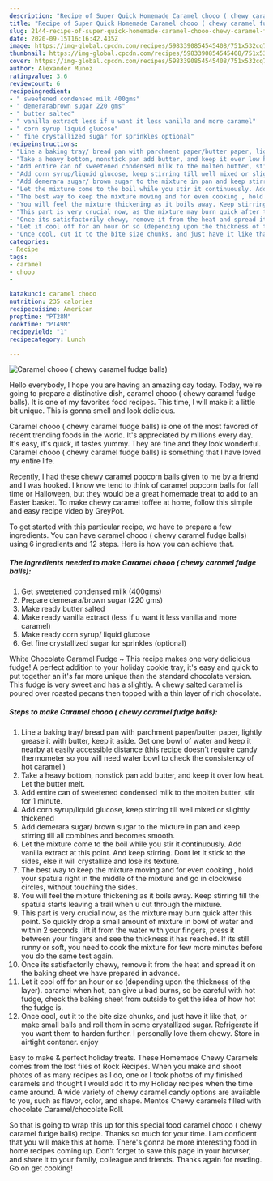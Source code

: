 ```yaml
---
description: "Recipe of Super Quick Homemade Caramel chooo ( chewy caramel fudge balls)"
title: "Recipe of Super Quick Homemade Caramel chooo ( chewy caramel fudge balls)"
slug: 2144-recipe-of-super-quick-homemade-caramel-chooo-chewy-caramel-fudge-balls
date: 2020-09-15T16:16:42.435Z
image: https://img-global.cpcdn.com/recipes/5983390854545408/751x532cq70/caramel-chooo-chewy-caramel-fudge-balls-recipe-main-photo.jpg
thumbnail: https://img-global.cpcdn.com/recipes/5983390854545408/751x532cq70/caramel-chooo-chewy-caramel-fudge-balls-recipe-main-photo.jpg
cover: https://img-global.cpcdn.com/recipes/5983390854545408/751x532cq70/caramel-chooo-chewy-caramel-fudge-balls-recipe-main-photo.jpg
author: Alexander Munoz
ratingvalue: 3.6
reviewcount: 6
recipeingredient:
- " sweetened condensed milk 400gms"
- " demerarabrown sugar 220 gms"
- " butter salted"
- " vanilla extract less if u want it less vanilla and more caramel"
- " corn syrup liquid glucose"
- " fine crystallized sugar for sprinkles optional"
recipeinstructions:
- "Line a baking tray/ bread pan with parchment paper/butter paper, lightly grease it with butter, keep it aside. Get one bowl of water and keep it nearby at easily accessible distance (this recipe doesn&#39;t require candy thermometer so you will need water bowl to check the consistency of hot caramel )"
- "Take a heavy bottom, nonstick pan add butter, and keep it over low heat. Let the butter melt."
- "Add entire can of sweetened condensed milk to the molten butter, stir for 1 minute."
- "Add corn syrup/liquid glucose, keep stirring till well mixed or slightly thickened"
- "Add demerara sugar/ brown sugar to the mixture in pan and keep stirring till all combines and becomes smooth."
- "Let the mixture come to the boil while you stir it continuously. Add vanilla extract at this point. And keep stirring. Dont let it stick to the sides, else it will crystallize and lose its texture."
- "The best way to keep the mixture moving and for even cooking , hold your spatula right in the middle of the mixture and go in clockwise circles, without touching the sides."
- "You will feel the mixture thickening as it boils away. Keep stirring till the spatula starts leaving a trail when u cut through the mixture."
- "This part is very crucial now, as the mixture may burn quick after this point. So quickly drop a small amount of mixture in bowl of water and within 2 seconds, lift it from the water with your fingers, press it between your fingers and see the thickness it has reached. If its still runny or soft, you need to cook the mixture for few more minutes before you do the same test again."
- "Once its satisfactorily chewy, remove it from the heat and spread it on the baking sheet we have prepared in advance."
- "Let it cool off for an hour or so (depending upon the thickness of the layer). caramel when hot, can give u bad burns, so be careful with hot fudge, check the baking sheet from outside to get the idea of how hot the fudge is."
- "Once cool, cut it to the bite size chunks, and just have it like that, or make small balls and roll them in some crystallized sugar. Refrigerate if you want them to harden further. I personally love them chewy. Store in airtight contener. enjoy"
categories:
- Recipe
tags:
- caramel
- chooo
- 

katakunci: caramel chooo  
nutrition: 235 calories
recipecuisine: American
preptime: "PT28M"
cooktime: "PT49M"
recipeyield: "1"
recipecategory: Lunch

---
```



![Caramel chooo ( chewy caramel fudge balls)](https://img-global.cpcdn.com/recipes/5983390854545408/751x532cq70/caramel-chooo-chewy-caramel-fudge-balls-recipe-main-photo.jpg)

Hello everybody, I hope you are having an amazing day today. Today, we're going to prepare a distinctive dish, caramel chooo ( chewy caramel fudge balls). It is one of my favorites food recipes. This time, I will make it a little bit unique. This is gonna smell and look delicious.

Caramel chooo ( chewy caramel fudge balls) is one of the most favored of recent trending foods in the world. It's appreciated by millions every day. It's easy, it's quick, it tastes yummy. They are fine and they look wonderful. Caramel chooo ( chewy caramel fudge balls) is something that I have loved my entire life.

Recently, I had these chewy caramel popcorn balls given to me by a friend and I was hooked. I know we tend to think of caramel popcorn balls for fall time or Halloween, but they would be a great homemade treat to add to an Easter basket. To make chewy caramel toffee at home, follow this simple and easy recipe video by GreyPot.


To get started with this particular recipe, we have to prepare a few ingredients. You can have caramel chooo ( chewy caramel fudge balls) using 6 ingredients and 12 steps. Here is how you can achieve that.

<!--inarticleads1-->

##### The ingredients needed to make Caramel chooo ( chewy caramel fudge balls):

1. Get  sweetened condensed milk (400gms)
1. Prepare  demerara/brown sugar (220 gms)
1. Make ready  butter salted
1. Make ready  vanilla extract (less if u want it less vanilla and more caramel)
1. Make ready  corn syrup/ liquid glucose
1. Get  fine crystallized sugar for sprinkles (optional)


White Chocolate Caramel Fudge ~ This recipe makes one very delicious fudge! A perfect addition to your holiday cookie tray, it&#39;s easy and quick to put together an it&#39;s far more unique than the standard chocolate version. This fudge is very sweet and has a slightly. A chewy salted caramel is poured over roasted pecans then topped with a thin layer of rich chocolate. 

<!--inarticleads2-->

##### Steps to make Caramel chooo ( chewy caramel fudge balls):

1. Line a baking tray/ bread pan with parchment paper/butter paper, lightly grease it with butter, keep it aside. Get one bowl of water and keep it nearby at easily accessible distance (this recipe doesn&#39;t require candy thermometer so you will need water bowl to check the consistency of hot caramel )
1. Take a heavy bottom, nonstick pan add butter, and keep it over low heat. Let the butter melt.
1. Add entire can of sweetened condensed milk to the molten butter, stir for 1 minute.
1. Add corn syrup/liquid glucose, keep stirring till well mixed or slightly thickened
1. Add demerara sugar/ brown sugar to the mixture in pan and keep stirring till all combines and becomes smooth.
1. Let the mixture come to the boil while you stir it continuously. Add vanilla extract at this point. And keep stirring. Dont let it stick to the sides, else it will crystallize and lose its texture.
1. The best way to keep the mixture moving and for even cooking , hold your spatula right in the middle of the mixture and go in clockwise circles, without touching the sides.
1. You will feel the mixture thickening as it boils away. Keep stirring till the spatula starts leaving a trail when u cut through the mixture.
1. This part is very crucial now, as the mixture may burn quick after this point. So quickly drop a small amount of mixture in bowl of water and within 2 seconds, lift it from the water with your fingers, press it between your fingers and see the thickness it has reached. If its still runny or soft, you need to cook the mixture for few more minutes before you do the same test again.
1. Once its satisfactorily chewy, remove it from the heat and spread it on the baking sheet we have prepared in advance.
1. Let it cool off for an hour or so (depending upon the thickness of the layer). caramel when hot, can give u bad burns, so be careful with hot fudge, check the baking sheet from outside to get the idea of how hot the fudge is.
1. Once cool, cut it to the bite size chunks, and just have it like that, or make small balls and roll them in some crystallized sugar. Refrigerate if you want them to harden further. I personally love them chewy. Store in airtight contener. enjoy


Easy to make &amp; perfect holiday treats. These Homemade Chewy Caramels comes from the lost files of Rock Recipes. When you make and shoot photos of as many recipes as I do, one or I took photos of my finished caramels and thought I would add it to my Holiday recipes when the time came around. A wide variety of chewy caramel candy options are available to you, such as flavor, color, and shape. Mentos Chewy caramels filled with chocolate Caramel/chocolate Roll. 

So that is going to wrap this up for this special food caramel chooo ( chewy caramel fudge balls) recipe. Thanks so much for your time. I am confident that you will make this at home. There's gonna be more interesting food in home recipes coming up. Don't forget to save this page in your browser, and share it to your family, colleague and friends. Thanks again for reading. Go on get cooking!
